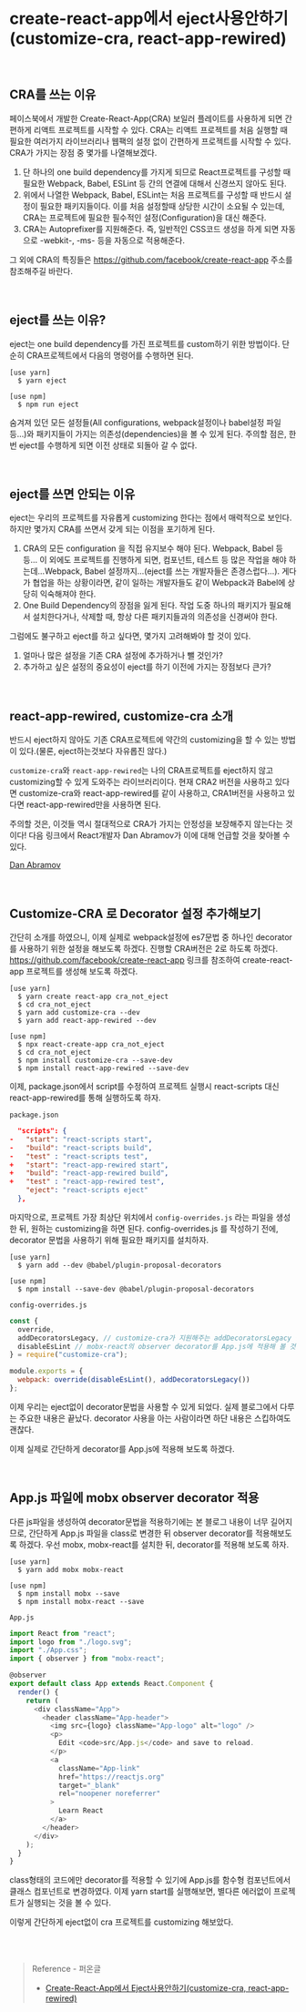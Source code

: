 # create-react-app에서 eject사용안하기<br/>(customize-cra, react-app-rewired)

<br/>

## CRA를 쓰는 이유

페이스북에서 개발한 Create-React-App(CRA) 보일러 플레이트를 사용하게 되면 간편하게 리액트 프로젝트를 시작할 수 있다. CRA는 리액트 프로젝트를 처음 실행할 때 필요한 여러가지 라이브러리나 웹팩의 설정 없이 간편하게 프로젝트를 시작할 수 있다. CRA가 가지는 장점 중 몇가를 나열해보겠다.

1. 단 하나의 one build dependency를 가지게 되므로 React프로젝트를 구성할 때 필요한 Webpack, Babel, ESLint 등 간의 연결에 대해서 신경쓰지 않아도 된다.
2. 위에서 나열한 Webpack, Babel, ESLint는 처음 프로젝트를 구성할 때 반드시 설정이 필요한 패키지들이다. 이를 처음 설정할때 상당한 시간이 소요될 수 있는데, CRA는 프로젝트에 필요한 필수적인 설정(Configuration)을 대신 해준다.
3. CRA는 Autoprefixer를 지원해준다. 즉, 일반적인 CSS코드 생성을 하게 되면 자동으로 -webkit-, -ms- 등을 자동으로 적용해준다.

그 외에 CRA의 특징들은 https://github.com/facebook/create-react-app 주소를 참조해주길 바란다.

<br/>

## eject를 쓰는 이유?

eject는 one build dependency를 가진 프로젝트를 custom하기 위한 방법이다. 단순히 CRA프로젝트에서 다음의 명령어를 수행하면 된다.

```
[use yarn]
  $ yarn eject

[use npm]
  $ npm run eject
```

숨겨져 있던 모든 설정들(All configurations, webpack설정이나 babel설정 파일 등…)와 패키지들이 가지는 의존성(dependencies)을 볼 수 있게 된다.
주의할 점은, 한번 eject를 수행하게 되면 이전 상태로 되돌아 갈 수 없다.

<br/>

## eject를 쓰면 안되는 이유

eject는 우리의 프로젝트를 자유롭게 customizing 한다는 점에서 매력적으로 보인다. 하지만 몇가지 CRA를 쓰면서 갖게 되는 이점을 포기하게 된다.

1. CRA의 모든 configuration 을 직접 유지보수 해야 된다. Webpack, Babel 등등… 이 외에도 프로젝트를 진행하게 되면, 컴포넌트, 테스트 등 많은 작업을 해야 하는데…Webpack, Babel 설정까지…(eject를 쓰는 개발자들은 존경스럽다…). 게다가 협업을 하는 상황이라면, 같이 일하는 개발자들도 같이 Webpack과 Babel에 상당히 익숙해져야 한다.
2. One Build Dependency의 장점을 잃게 된다. 작업 도중 하나의 패키지가 필요해서 설치한다거나, 삭제할 때, 항상 다른 패키지들과의 의존성을 신경써야 한다.

그럼에도 불구하고 eject를 하고 싶다면, 몇가지 고려해봐야 할 것이 있다.

1. 얼마나 많은 설정을 기존 CRA 설정에 추가하거나 뺄 것인가?
2. 추가하고 싶은 설정의 중요성이 eject를 하기 이전에 가지는 장점보다 큰가?

<br/>

## react-app-rewired, customize-cra 소개

반드시 eject하지 않아도 기존 CRA프로젝트에 약간의 customizing을 할 수 있는 방법이 있다.(물론, eject하는것보다 자유롭진 않다.)

`customize-cra`와 `react-app-rewired`는 나의 CRA프로젝트를 eject하지 않고 customizing할 수 있게 도와주는 라이브러리이다. 현재 CRA2 버전을 사용하고 있다면 customize-cra와 react-app-rewired를 같이 사용하고, CRA1버전을 사용하고 있다면 react-app-rewired만을 사용하면 된다.

주의할 것은, 이것들 역시 절대적으로 CRA가 가지는 안정성을 보장해주지 않는다는 것이다! 다음 링크에서 React개발자 Dan Abramov가 이에 대해 언급할 것을 찾아볼 수 있다.

[Dan Abramov](https://github.com/facebook/create-react-app/issues/99?source=post_page---------------------------)

<br/>

## Customize-CRA 로 Decorator 설정 추가해보기

간단히 소개를 하였으니, 이제 실제로 webpack설정에 es7문법 중 하나인 decorator를 사용하기 위한 설정을 해보도록 하겠다. 진행할 CRA버전은 2로 하도록 하겠다. https://github.com/facebook/create-react-app 링크를 참조하여 create-react-app 프로젝트를 생성해 보도록 하겠다.

```
[use yarn]
  $ yarn create react-app cra_not_eject
  $ cd cra_not_eject
  $ yarn add customize-cra --dev
  $ yarn add react-app-rewired --dev

[use npm]
  $ npx react-create-app cra_not_eject
  $ cd cra_not_eject
  $ npm install customize-cra --save-dev
  $ npm install react-app-rewired --save-dev
```

이제, package.json에서 script를 수정하여 프로젝트 실행시 react-scripts 대신 react-app-rewired를 통해 실행하도록 하자.

`package.json`

```json
  "scripts": {
-   "start": "react-scripts start",
-   "build": "react-scripts build",
-   "test" : "react-scripts test",
+   "start": "react-app-rewired start",
+   "build": "react-app-rewired build",
+   "test" : "react-app-rewired test",
    "eject": "react-scripts eject"
  },
```

마지막으로, 프로젝트 가장 최상단 위치에서 `config-overrides.js` 라는 파일을 생성한 뒤, 원하는 customizing을 하면 된다. config-overrides.js 를 작성하기 전에, decorator 문법을 사용하기 위해 필요한 패키지를 설치하자.

```
[use yarn]
  $ yarn add --dev @babel/plugin-proposal-decorators

[use npm]
  $ npm install --save-dev @babel/plugin-proposal-decorators
```

`config-overrides.js`

```javascript
const {
  override,
  addDecoratorsLegacy, // customize-cra가 지원해주는 addDecoratorsLegacy 를 통해 decorator문법을 사용할 수 있게 되었다.
  disableEsLint // mobx-react의 observer decorator를 App.js에 적용해 볼 것이다. customize-cra 문서에서 disableEsLint 플러그인을 같이 사용하라고 나타나있기 때문에 설정파일에 명시하였다.
} = require("customize-cra");

module.exports = {
  webpack: override(disableEsLint(), addDecoratorsLegacy())
};
```

이제 우리는 eject없이 decorator문법을 사용할 수 있게 되었다. 실제 블로그에서 다루는 주요한 내용은 끝났다. decorator 사용을 아는 사람이라면 하단 내용은 스킵하여도 괜찮다.

이제 실제로 간단하게 decorator를 App.js에 적용해 보도록 하겠다.

<br/>

## App.js 파일에 mobx observer decorator 적용

다른 js파일을 생성하여 decorator문법을 적용하기에는 본 블로그 내용이 너무 길어지므로, 간단하게 App.js 파일을 class로 변경한 뒤 observer decorator를 적용해보도록 하겠다. 우선 mobx, mobx-react를 설치한 뒤, decorator를 적용해 보도록 하자.

```
[use yarn]
  $ yarn add mobx mobx-react

[use npm]
  $ npm install mobx --save
  $ npm install mobx-react --save
```

`App.js`

```javascript
import React from "react";
import logo from "./logo.svg";
import "./App.css";
import { observer } from "mobx-react";

@observer
export default class App extends React.Component {
  render() {
    return (
      <div className="App">
        <header className="App-header">
          <img src={logo} className="App-logo" alt="logo" />
          <p>
            Edit <code>src/App.js</code> and save to reload.
          </p>
          <a
            className="App-link"
            href="https://reactjs.org"
            target="_blank"
            rel="noopener noreferrer"
          >
            Learn React
          </a>
        </header>
      </div>
    );
  }
}
```

class형태의 코드에만 decorator를 적용할 수 있기에 App.js를 함수형 컴포넌트에서 클래스 컴포넌트로 변경하였다. 이제 yarn start를 실행해보면, 별다른 에러없이 프로젝트가 실행되는 것을 볼 수 있다.

이렇게 간단하게 eject없이 cra 프로젝트를 customizing 해보았다.

<br/><br/>

> Reference - 퍼온글
>
> - [Create-React-App에서 Eject사용안하기(customize-cra, react-app-rewired)](https://medium.com/@jsh901220/create-react-app%EC%97%90%EC%84%9C-eject%EC%82%AC%EC%9A%A9%EC%95%88%ED%95%98%EA%B8%B0-customize-cra-react-app-rewired-10a83522ace0)
